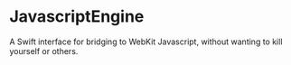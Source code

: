 # JavascriptEngine
A Swift interface for bridging to WebKit Javascript, without wanting to kill yourself or others.

